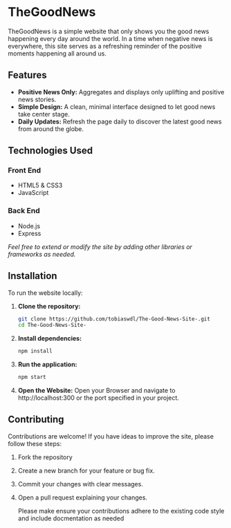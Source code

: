 # TheGoodNews

TheGoodNews is a simple website that only shows you the good news happening every day around the world. In a time when negative news is everywhere, this site serves as a refreshing reminder of the positive moments happening all around us.

## Features

- **Positive News Only:** Aggregates and displays only uplifting and positive news stories.
- **Simple Design:** A clean, minimal interface designed to let good news take center stage.
- **Daily Updates:** Refresh the page daily to discover the latest good news from around the globe.

## Technologies Used

### Front End
- HTML5 & CSS3
- JavaScript

### Back End
- Node.js
- Express

*Feel free to extend or modify the site by adding other libraries or frameworks as needed.*

## Installation

To run the website locally:

1. **Clone the repository:**

   ```bash
   git clone https://github.com/tobiaswdl/The-Good-News-Site-.git
   cd The-Good-News-Site-

2. **Install dependencies:**
   ```bash
   npm install

 3. **Run the application:**
    ```bash
    npm start

  4. **Open the Website:**
     Open your Browser and navigate to http://localhost:300
     or the port specified in your project.

## Contributing 

 Contributions are welcome! If you have ideas to improve the site, please follow these steps:

 1. Fork the repository
 2. Create a new branch for your feature or bug fix.
 3. Commit your changes with clear messages.
 4. Open a pull request explaining your changes.

    Please make ensure your contributions adhere to the existing code style and include docmentation as needed 
